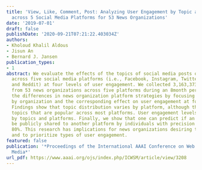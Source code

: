 ```yaml
---
title: 'View, Like, Comment, Post: Analyzing User Engagement by Topic at 4 Levels
  across 5 Social Media Platforms for 53 News Organizations'
date: '2019-07-01'
draft: false
publishDate: '2020-09-21T07:21:22.403034Z'
authors:
- Kholoud Khalil Aldous
- Jisun An
- Bernard J. Jansen
publication_types:
- 1
abstract: We evaluate the effects of the topics of social media posts on audiences
  across five social media platforms (i.e., Facebook, Instagram, Twitter, YouTube,
  and Reddit) at four levels of user engagement. We collected 3,163,373 social posts
  from 53 news organizations across five platforms during an 8month period. We analyzed
  the differences in news organization platform strategies by focusing on topic variations
  by organization and the corresponding effect on user engagement at four levels.
  Findings show that topic distribution varies by platform, although there are some
  topics that are popular across most platforms. User engagement levels vary both
  by topics and platforms. Finally, we show that one can predict if an article will
  be publicly shared to another platform by individuals with precision of approximately
  80%. This research has implications for news organizations desiring to increase
  and to prioritize types of user engagement.
featured: false
publication: '*Proceedings of the International AAAI Conference on Web and Social
  Media*'
url_pdf: https://www.aaai.org/ojs/index.php/ICWSM/article/view/3208
---
```


